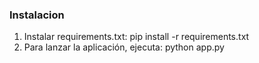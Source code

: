 ### Instalacion

1) Instalar requirements.txt: pip install -r requirements.txt 
2) Para lanzar la aplicación, ejecuta: python app.py

